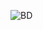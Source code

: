 ![BD](https://github.com/LuizCotosck/LuizCotosck/assets/145614873/71601b0c-eca2-46e1-911c-91fb24730116)
